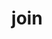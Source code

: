 ---
category: 4-letters
denotation: null
name: join
reference_link: https://www.etymonline.com/word/join
root_language: null
root_name: null
title: join
type: free
word_sums:
- respelling: join
  sum: 'Join + '
---